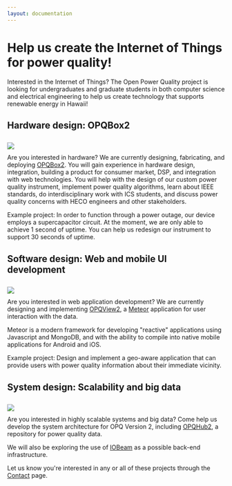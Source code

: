 ```yaml
---
layout: documentation
---
```


# Help us create the Internet of Things for power quality!

Interested in the Internet of Things? The Open Power Quality project is looking for undergraduates and graduate students in both computer science and electrical engineering to help us create technology that supports renewable energy in Hawaii!

## Hardware design: OPQBox2

<div class="row">
  <div class="col-sm-2">
    <img class="img-circle img-responsive" style="margin-top: 10px; margin-bottom: 0px" src="../images/opqbox2-engineering-sample-250.jpg"/>
  </div>
  <div class="col-sm-10">
  <p style="margin-top: 10px">
  Are you interested in hardware?  We are currently designing, fabricating, and deploying <a href= "http://openpowerquality.org/opqbox2/">OPQBox2</a>.   You will gain experience in hardware design, integration, building a product for consumer market, DSP, and integration with web technologies. You will help with the design of our custom power quality instrument, implement power quality algorithms, learn about IEEE standards, do interdisciplinary work with ICS students, and discuss power quality concerns with HECO engineers and other stakeholders.
  </p>
  <p>
  Example project: In order to function through a power outage, our device employs a supercapacitor circuit. At the moment, we are only able to achieve 1 second of uptime. You can help us redesign our instrument to support 30 seconds of uptime.</p>
  </div>
</div>

## Software design: Web and mobile UI development

<div class="row">
  <div class="col-sm-2">
    <img class="img-circle img-responsive" style="margin-top: 10px; margin-bottom: 0px" src="../images/meteor-logo.png"/>
  </div>
  <div class="col-sm-10">
  <p style="margin-top: 10px">
  Are you interested in web application development? We are currently designing and implementing <a href="https://github.com/openpowerquality/opqview2">OPQView2</a>, a <a href="http://meteor.com">Meteor</a> application for user interaction with the data.
  </p>
  <p>Meteor is a modern framework for developing "reactive" applications using Javascript and MongoDB, and with the ability to compile into native mobile applications for Android and iOS.</p>
  <p>
  Example project:  Design and implement a geo-aware application that can provide users with power quality information about their immediate vicinity.</p>
  </div>
</div>


## System design: Scalability and big data

<div class="row">
  <div class="col-sm-2">
    <img class="img-circle img-responsive" style="margin-top: 10px; margin-bottom: 0px" src="../images/bigdata.jpg"/>
  </div>
  <div class="col-sm-10">
  <p style="margin-top: 10px">
  Are you interested in highly scalable systems and big data?  Come help us develop the system architecture for OPQ Version 2, including <a href="https://github.com/openpowerquality/opqhub2">OPQHub2</a>, a repository for power quality data.
  </p>
  <p>We will also be exploring the use of <a href="http://iobeam.com">IOBeam</a> as a possible back-end infrastructure.</p>
  </div>
</div>






Let us know you're interested in any or all of these projects through the [Contact](contact.html) page.
